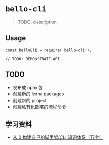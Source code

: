 # `bello-cli`

> TODO: description

## Usage

```
const belloCli = require('bello-cli');

// TODO: DEMONSTRATE API
```

## TODO

- 发布成 npm 包
- 创建新的 lerna packages
- 创建新的 project
- 创建私有化部署的流程命令

## 学习资料

- [从 0 构建自己的脚手架/CLI 知识体系（万字）](https://juejin.cn/post/6966119324478079007)
